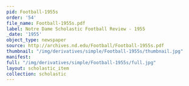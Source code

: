 ```yaml
---
pid: Football-1955s
order: '54'
file_name: Football-1955s.pdf
label: Notre Dame Scholastic Football Review - 1955
_date: '1955'
object_type: newspaper
source: http://archives.nd.edu/Football/Football-1955s.pdf
thumbnail: "/img/derivatives/simple/Football-1955s/thumbnail.jpg"
manifest:
full: "/img/derivatives/simple/Football-1955s/full.jpg"
layout: scholastic_item
collection: scholastic
---
```

